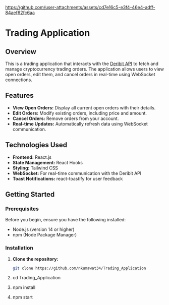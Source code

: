 

https://github.com/user-attachments/assets/cd7e16c5-e3f4-46e4-adff-84aef62fc6aa

# Trading Application

## Overview

This is a trading application that interacts with the [Deribit API](https://docs.deribit.com) to fetch and manage cryptocurrency trading orders. The application allows users to view open orders, edit them, and cancel orders in real-time using WebSocket connections.

## Features

- **View Open Orders:** Display all current open orders with their details.
- **Edit Orders:** Modify existing orders, including price and amount.
- **Cancel Orders:** Remove orders from your account.
- **Real-time Updates:** Automatically refresh data using WebSocket communication.

## Technologies Used

- **Frontend:** React.js
- **State Management:** React Hooks
- **Styling:** Tailwind CSS
- **WebSocket:** For real-time communication with the Deribit API
- **Toast Notifications:** react-toastify for user feedback

## Getting Started

### Prerequisites

Before you begin, ensure you have the following installed:

- Node.js (version 14 or higher)
- npm (Node Package Manager)

### Installation

1. **Clone the repository:**

   ```bash
   git clone https://github.com/nkumawat34/Trading_Application
   
2. cd Trading_Application
   
3. npm install
   
4. npm start
   
